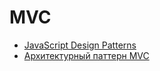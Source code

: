 # MVC

- [JavaScript Design Patterns](https://www.youtube.com/playlist?list=PLAwxTw4SYaPkGKjpeiLWz8ydvFEkmRkBn)
- [Архитектурный паттерн MVC](https://doka.guide/tools/architecture-mvc/)
